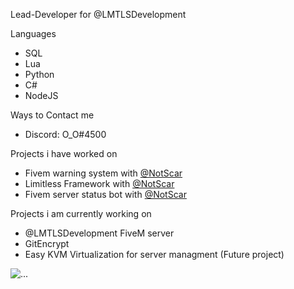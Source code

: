 Lead-Developer for @LMTLSDevelopment

Languages

* SQL
* Lua
* Python
* C#
* NodeJS


Ways to Contact me

* Discord: O_O#4500

Projects i have worked on
* Fivem warning system with [@NotScar](https://github.com/NotScar)
* Limitless Framework with [@NotScar](https://github.com/NotScar)
* Fivem server status bot with [@NotScar](https://github.com/NotScar)

Projects i am currently working on

* @LMTLSDevelopment FiveM server
* GitEncrypt 
* Easy KVM Virtualization for server managment (Future project)

![...](https://github-readme-stats.vercel.app/api?username=Mitroxs&show_icons=true&theme=radical&show&count_private=true)
